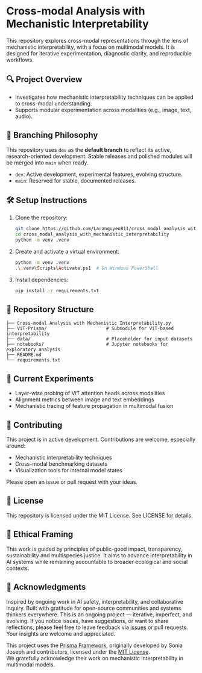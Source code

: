 
# Cross-modal Analysis with Mechanistic Interpretability

This repository explores cross-modal representations through the lens of mechanistic interpretability, with a focus on multimodal models. It is designed for iterative experimentation, diagnostic clarity, and reproducible workflows.

## 🔍 Project Overview

- Investigates how mechanistic interpretability techniques can be applied to cross-modal understanding.
- Supports modular experimentation across modalities (e.g., image, text, audio).

## 🧭 Branching Philosophy

This repository uses `dev` as the **default branch** to reflect its active, research-oriented development. Stable releases and polished modules will be merged into `main` when ready.

- `dev`: Active development, experimental features, evolving structure.
- `main`: Reserved for stable, documented releases.

## 🛠️ Setup Instructions

1. Clone the repository:
   ```bash
   git clone https://github.com/Laranguyen811/cross_modal_analysis_with_mechanistic_interpretability.git
   cd cross_modal_analysis_with_mechanistic_interpretability
   python -m venv .venv
2. Create and activate a virtual environment:
   ```bash
   python -m venv .venv
   .\.venv\Scripts\Activate.ps1  # On Windows PowerShell
   
3. Install dependencies:
   ```bash
   pip install -r requirements.txt
## 📁 Repository Structure
    
    ├── Cross-modal Analysis with Mechanistic Interpretability.py
    ├── ViT-Prisma/                      # Submodule for ViT-based interpretability
    ├── data/                            # Placeholder for input datasets
    ├── notebooks/                       # Jupyter notebooks for exploratory analysis
    ├── README.md
    └── requirements.txt

## 🧪 Current Experiments
- Layer-wise probing of ViT attention heads across modalities
- Alignment metrics between image and text embeddings
- Mechanistic tracing of feature propagation in multimodal fusion
## 🤝 Contributing
This project is in active development. Contributions are welcome, especially around:
- Mechanistic interpretability techniques
- Cross-modal benchmarking datasets
- Visualization tools for internal model states

Please open an issue or pull request with your ideas.

## 📜 License
This repository is licensed under the MIT License. See LICENSE for details.

## 🌱 Ethical Framing
This work is guided by principles of public-good impact, transparency, sustainability and multispecies justice. It aims to advance interpretability in AI systems while remaining accountable to broader ecological and social contexts.

## 🙏 Acknowledgments
Inspired by ongoing work in AI safety, interpretability, and collaborative inquiry. Built with gratitude for open-source communities and systems thinkers everywhere.
This is an ongoing project — iterative, imperfect, and evolving. If you notice issues, have suggestions, or want to share reflections, please feel free to leave feedback via [issues](https://github.com/Laranguyen811/cross_modal_analysis_with_mechanistic_interpretability/issues) or pull requests. Your insights are welcome and appreciated.

This project uses the [Prisma Framework](https://github.com/Prisma-Multimodal/ViT-Prisma),  originally developed by Sonia Joseph and contributors,  licensed under the [MIT License](https://github.com/Prisma-Multimodal/ViT-Prisma/blob/main/LICENSE).  
We gratefully acknowledge their work on mechanistic interpretability in multimodal models.
